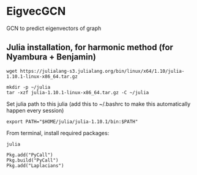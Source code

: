 # EigvecGCN
GCN to predict eigenvectors of graph 


## Julia installation, for harmonic method (for Nyambura + Benjamin) 

``` 
wget https://julialang-s3.julialang.org/bin/linux/x64/1.10/julia-1.10.1-linux-x86_64.tar.gz
```

```
mkdir -p ~/julia
tar -xzf julia-1.10.1-linux-x86_64.tar.gz -C ~/julia
```

Set julia path to this julia (add this to ~/.bashrc to make this automatically happen every session)

```
export PATH="$HOME/julia/julia-1.10.1/bin:$PATH"
```

From terminal, install required packages:
``` 
julia
```

``` import Pkg
Pkg.add("PyCall")          
Pkg.build("PyCall")
Pkg.add("Laplacians")
```



